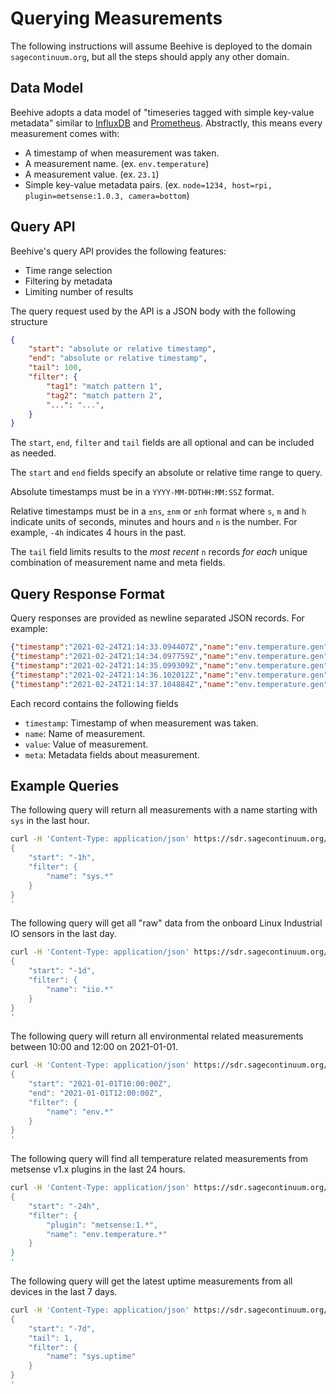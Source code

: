 # Querying Measurements

The following instructions will assume Beehive is deployed to the domain `sagecontinuum.org`, but all the steps should apply any other domain.

## Data Model

Beehive adopts a data model of "timeseries tagged with simple key-value metadata" similar to [InfluxDB](https://www.influxdata.com/products/influxdb/) and [Prometheus](https://prometheus.io). Abstractly, this means every measurement comes with:

* A timestamp of when measurement was taken.
* A measurement name. (ex. `env.temperature`)
* A measurement value. (ex. `23.1`)
* Simple key-value metadata pairs. (ex. `node=1234, host=rpi, plugin=metsense:1.0.3, camera=bottom`)

## Query API

Beehive's query API provides the following features:

* Time range selection
* Filtering by metadata
* Limiting number of results

The query request used by the API is a JSON body with the following structure

```json
{
    "start": "absolute or relative timestamp",
    "end": "absolute or relative timestamp",
    "tail": 100,
    "filter": {
        "tag1": "match pattern 1",
        "tag2": "match pattern 2",
        "...": "...",
    }
}
```

The `start`, `end`, `filter` and `tail` fields are all optional and can be included as needed.

The `start` and `end` fields specify an absolute or relative time range to query.

Absolute timestamps must be in a `YYYY-MM-DDTHH:MM:SSZ` format.

Relative timestamps must be in a `±ns`, `±nm` or `±nh` format where `s`, `m` and `h` indicate units of seconds, minutes and hours and `n` is the number. For example, `-4h` indicates 4 hours in the past.

The `tail` field limits results to the _most recent_ `n` records _for each_ unique combination of measurement name and meta fields.

## Query Response Format

Query responses are provided as newline separated JSON records. For example:

```json
{"timestamp":"2021-02-24T21:14:33.094407Z","name":"env.temperature.gen","value":1.8749457256338125,"meta":{"node":"0000000000000001","plugin":"metsense:1.0.2"}}
{"timestamp":"2021-02-24T21:14:34.097759Z","name":"env.temperature.gen","value":3.4616782879021497,"meta":{"node":"0000000000000001","plugin":"metsense:1.0.2"}}
{"timestamp":"2021-02-24T21:14:35.099309Z","name":"env.temperature.gen","value":3.935407701067743,"meta":{"node":"0000000000000001","plugin":"metsense:1.0.2"}}
{"timestamp":"2021-02-24T21:14:36.102012Z","name":"env.temperature.gen","value":0.660707909927028,"meta":{"node":"0000000000000001","plugin":"metsense:1.0.2"}}
{"timestamp":"2021-02-24T21:14:37.104884Z","name":"env.temperature.gen","value":0.5932408953781276,"meta":{"node":"0000000000000001","plugin":"metsense:1.0.2"}}
```

Each record contains the following fields

* `timestamp`: Timestamp of when measurement was taken.
* `name`: Name of measurement.
* `value`: Value of measurement.
* `meta`: Metadata fields about measurement.


## Example Queries

The following query will return all measurements with a name starting with `sys` in the last hour.

```sh
curl -H 'Content-Type: application/json' https://sdr.sagecontinuum.org/api/v1/query -d '
{
    "start": "-1h",
    "filter": {
        "name": "sys.*"
    }
}
'
```

The following query will get all "raw" data from the onboard Linux Industrial IO sensors in the last day.

```sh
curl -H 'Content-Type: application/json' https://sdr.sagecontinuum.org/api/v1/query -d '
{
    "start": "-1d",
    "filter": {
        "name": "iio.*"
    }
}
'
```

The following query will return all environmental related measurements between 10:00 and 12:00 on 2021-01-01.

```sh
curl -H 'Content-Type: application/json' https://sdr.sagecontinuum.org/api/v1/query -d '
{
    "start": "2021-01-01T10:00:00Z",
    "end": "2021-01-01T12:00:00Z",
    "filter": {
        "name": "env.*"
    }
}
'
```

The following query will find all temperature related measurements from metsense v1.x plugins in the last 24 hours.

```sh
curl -H 'Content-Type: application/json' https://sdr.sagecontinuum.org/api/v1/query -d '
{
    "start": "-24h",
    "filter": {
        "plugin": "metsense:1.*",
        "name": "env.temperature.*"
    }
}
'
```

The following query will get the latest uptime measurements from all devices in the last 7 days.

```sh
curl -H 'Content-Type: application/json' https://sdr.sagecontinuum.org/api/v1/query -d '
{
    "start": "-7d",
    "tail": 1,
    "filter": {
        "name": "sys.uptime"
    }
}
'
```

